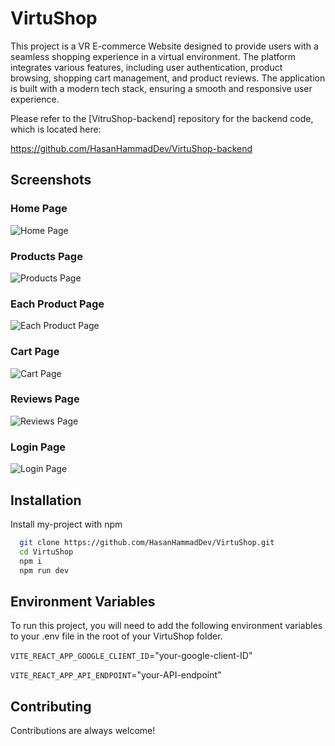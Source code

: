 # VirtuShop

This project is a VR E-commerce Website designed to provide users with a seamless shopping experience in a virtual environment. The platform integrates various features, including user authentication, product browsing, shopping cart management, and product reviews. The application is built with a modern tech stack, ensuring a smooth and responsive user experience.

Please refer to the [VitruShop-backend] repository for the backend code, which is located here:

https://github.com/HasanHammadDev/VirtuShop-backend
## Screenshots
### Home Page
  ![Home Page](https://i.ibb.co/7CKgc4M/home.jpg)
### Products Page
  ![Products Page](https://i.ibb.co/Xsct0Vh/productslist.jpg)
### Each Product Page
  ![Each Product Page](https://i.ibb.co/phzhm2y/product.jpg)
### Cart Page
  ![Cart Page](https://i.ibb.co/8BBc5dX/cart.jpg)
### Reviews Page
  ![Reviews Page](https://i.ibb.co/n6Tnsst/reviews.jpg)
### Login Page
  ![Login Page](https://i.ibb.co/gMD2BGJ/login.jpg)
  
## Installation

Install my-project with npm
```bash 
  git clone https://github.com/HasanHammadDev/VirtuShop.git
  cd VirtuShop
  npm i
  npm run dev
```
## Environment Variables

To run this project, you will need to add the following environment variables to your .env file in the root of your VirtuShop folder.

`VITE_REACT_APP_GOOGLE_CLIENT_ID`="your-google-client-ID"

`VITE_REACT_APP_API_ENDPOINT`="your-API-endpoint"
## Contributing

Contributions are always welcome!
